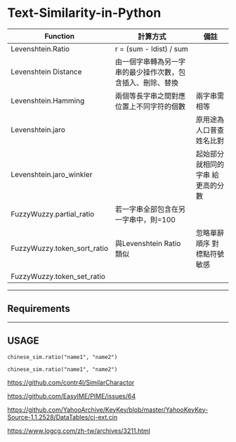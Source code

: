 # Text-Similarity-in-Python


| Function                    | 計算方式                                                   | 備註                              |
|-----------------------------|------------------------------------------------------------|-----------------------------------|
| Levenshtein.Ratio           | r = (sum - ldist) / sum                                    |                                   |
| Levenshtein Distance        | 由一個字串轉為另一字串的最少操作次數，包含插入、刪除、替換 |                                   |
| Levenshtein.Hamming         | 兩個等長字串之間對應位置上不同字符的個數                   | 兩字串需相等                      |
| Levenshtein.jaro            |                                                            | 原用途為 人口普查 姓名比對        |
| Levenshtein.jaro_winkler    |                                                            | 起始部分就相同的字串 給更高的分數 |
| FuzzyWuzzy.partial_ratio    | 若一字串全部包含在另一字串中，則=100                       |                                   |
| FuzzyWuzzy.token_sort_ratio | 與Levenshtein Ratio 類似                                   | 忽略單辭順序 對標點符號敏感       |
| FuzzyWuzzy.token_set_ratio  |                                                            |                                   |

***
## Requirements

***
## USAGE



```chinese_sim.ratio("name1", "name2")``` 

```chinese_sim.ratio("name1", "name2")``` 


https://github.com/contr4l/SimilarCharactor

https://github.com/EasyIME/PIME/issues/64

https://github.com/YahooArchive/KeyKey/blob/master/YahooKeyKey-Source-1.1.2528/DataTables/cj-ext.cin

https://www.logcg.com/zh-tw/archives/3211.html
